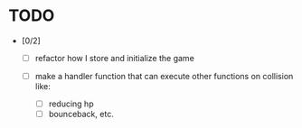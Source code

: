 # TODO 

- [0/2] 
  - [ ] refactor how I store and initialize the game

  - [ ] make a handler function that can execute other functions on collision like:
    - [ ] reducing hp
    - [ ] bounceback, etc.